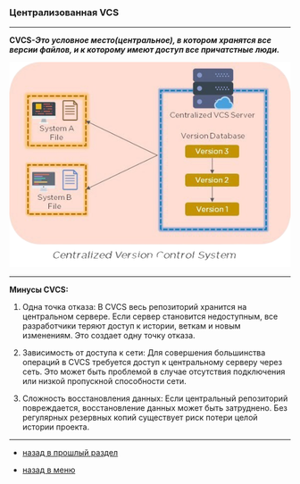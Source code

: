 <!DOCTYPE html>
<html>
<head>
    <style>
        body {
            background-image: url('back2.jpeg');
            background-size: cover; /* чтобы изображение занимало всю площадь */
            background-repeat: no-repeat; /* чтобы изображение не повторялось */
        }
    </style>
</head>
<body>


### Централизованная VCS

---

**CVCS-*Это условное место(центральное), в котором хранятся все версии файлов, и к которому имеют доступ все причатстные люди.***

![CVCS picture](./CVCS.png)

---

**Минусы CVCS:**

1. Одна точка отказа:
В CVCS весь репозиторий хранится на центральном сервере. Если сервер становится недоступным, все разработчики теряют доступ к истории, веткам и новым изменениям. Это создает одну точку отказа.

2. Зависимость от доступа к сети:
Для совершения большинства операций в CVCS требуется доступ к центральному серверу через сеть. Это может быть проблемой в случае отсутствия подключения или низкой пропускной способности сети.

3. Сложность восстановления данных:
Если центральный репозиторий повреждается, восстановление данных может быть затруднено. Без регулярных резервных копий существует риск потери целой истории проекта.

---


* [назад в прошлый раздел](./vcs.md "назад в прошлый раздел")

* [назад в меню](./readme.md "назад в меню")